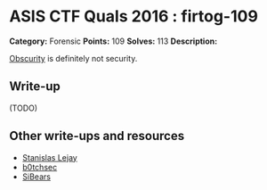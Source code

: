 # ASIS CTF Quals 2016 : firtog-109

**Category:** Forensic
**Points:** 109
**Solves:** 113
**Description:**

[Obscurity](https://github.com/ctfs/write-ups-2016/tree/master/asis-ctf-quals-2016/forensics/firtog-109/firtog) is definitely not security.

## Write-up

(TODO)

## Other write-ups and resources

* [Stanislas Lejay](http://p1kachu.pluggi.fr/writeup/forensics/2016/05/09/asisctf-forensics-firtog-writeup/)
* [b0tchsec](http://b0tchsec.com/2016/asis/firtog)
* [SiBears](http://sibears.ru/labs/ASIS-CTF-Quals-2016-firtog/)
